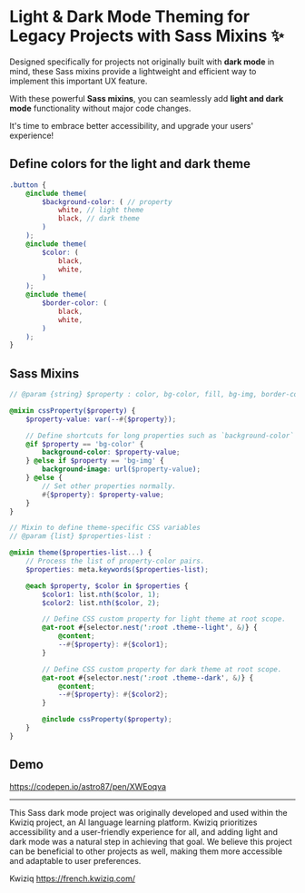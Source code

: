 # Light & Dark Mode Theming for Legacy Projects with Sass Mixins ✨

Designed specifically for projects not originally built with **dark mode** in mind, these Sass mixins provide a lightweight and efficient way to implement this important UX feature.

With these powerful **Sass mixins**, you can seamlessly add **light and dark mode** functionality without major code changes.

It's time to embrace better accessibility, and upgrade your users' experience!

## Define colors for the light and dark theme

```scss
.button {
	@include theme(
		$background-color: ( // property
			white, // light theme 
			black, // dark theme 
		)
	);
	@include theme(
		$color: (
			black,
			white,
		)
	);
	@include theme(
		$border-color: (
			black,
			white,
		)
	);
}
```

## Sass Mixins

```scss
// @param {string} $property : color, bg-color, fill, bg-img, border-color, box-shadow

@mixin cssProperty($property) {
	$property-value: var(--#{$property});

	// Define shortcuts for long properties such as `background-color` and `background-image`.
	@if $property == 'bg-color' {
		background-color: $property-value;
	} @else if $property == 'bg-img' {
		background-image: url($property-value);
	} @else {
		// Set other properties normally.
		#{$property}: $property-value;
	}
}

// Mixin to define theme-specific CSS variables
// @param {list} $properties-list :

@mixin theme($properties-list...) {
	// Process the list of property-color pairs.
	$properties: meta.keywords($properties-list);

	@each $property, $color in $properties {
		$color1: list.nth($color, 1);
		$color2: list.nth($color, 2);

		// Define CSS custom property for light theme at root scope.
		@at-root #{selector.nest(':root .theme--light', &)} {
			@content;
			--#{$property}: #{$color1};
		}

		// Define CSS custom property for dark theme at root scope.
		@at-root #{selector.nest(':root .theme--dark', &)} {
			@content;
			--#{$property}: #{$color2};
		}

		@include cssProperty($property);
	}
}
```

## Demo

https://codepen.io/astro87/pen/XWEoqva

---

This Sass dark mode project was originally developed and used within the Kwiziq project, an AI language learning platform. Kwiziq prioritizes accessibility and a user-friendly experience for all, and adding light and dark mode was a natural step in achieving that goal. We believe this project can be beneficial to other projects as well, making them more accessible and adaptable to user preferences.

Kwiziq
https://french.kwiziq.com/
